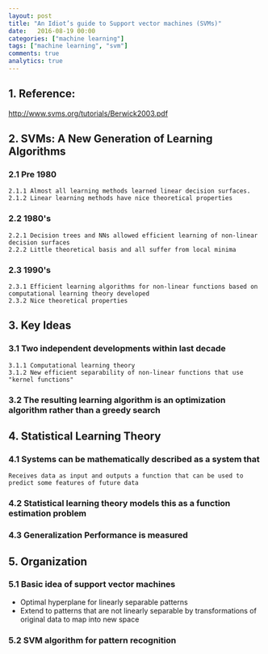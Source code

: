 ```yaml
---
layout: post
title: "An Idiot’s guide to Support vector machines (SVMs)"
date:   2016-08-19 00:00
categories: ["machine learning"]
tags: ["machine learning", "svm"]
comments: true
analytics: true
---
```


<span/>

## 1. Reference:

http://www.svms.org/tutorials/Berwick2003.pdf

## 2. SVMs: A New Generation of Learning Algorithms

### 2.1 Pre 1980
    2.1.1 Almost all learning methods learned linear decision surfaces.
    2.1.2 Linear learning methods have nice theoretical properties

### 2.2 1980's
    2.2.1 Decision trees and NNs allowed efficient learning of non-linear decision surfaces
    2.2.2 Little theoretical basis and all suffer from local minima

### 2.3 1990's
    2.3.1 Efficient learning algorithms for non-linear functions based on computational learning theory developed
    2.3.2 Nice theoretical properties

## 3. Key Ideas

### 3.1 Two independent developments within last decade
    3.1.1 Computational learning theory
    3.1.2 New efficient separability of non-linear functions that use "kernel functions"

### 3.2 The resulting learning algorithm is an optimization algorithm rather than a greedy search

## 4. Statistical Learning Theory

### 4.1 Systems can be mathematically described as a system that
    Receives data as input and outputs a function that can be used to predict some features of future data

### 4.2 Statistical learning theory models this as a function estimation problem

### 4.3 Generalization Performance is measured

## 5. Organization

### 5.1 Basic idea of support vector machines

* Optimal hyperplane for linearly separable patterns
* Extend to patterns that are not linearly separable by transformations of original data to map into new space

### 5.2 SVM algorithm for pattern recognition
